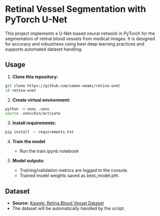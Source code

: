 
# Retinal Vessel Segmentation with PyTorch U-Net

This project implements a U-Net-based neural network in PyTorch for the segmentation of retinal blood vessels from medical images. It is designed for accuracy and robustness using best deep learning practices and supports automated dataset handling.

## Usage

1. **Clone this repository:**

```bash
git clone https://github.com/saman-emami/retina-unet
cd retina-unet
```

2. **Create virtual environment:**

```bash
python -m venv .venv
source .venv/bin/activate
```

3. **Install requirements:**

```bash
pip install -r requirements.txt
```

4. **Train the model**

    - Run the train.ipynb notebook

5. **Model outputs:**

    * Training/validation metrics are logged to the console.
    * Trained model weights saved as best_model.pth.



## Dataset

- **Source:** [Kaggle: Retina Blood Vessel Dataset](https://www.kaggle.com/datasets/abdallahwagih/retina-blood-vessel)
- The dataset will be automatically handled by the script.
